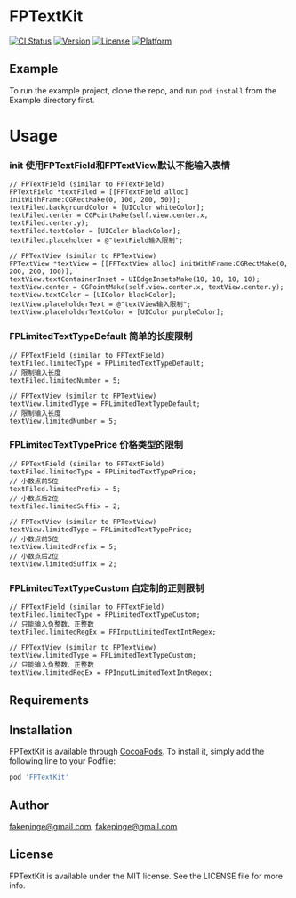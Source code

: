 # FPTextKit

[![CI Status](https://img.shields.io/travis/fakepinge@gmail.com/FPTextKit.svg?style=flat)](https://travis-ci.org/fakepinge@gmail.com/FPTextKit)
[![Version](https://img.shields.io/cocoapods/v/FPTextKit.svg?style=flat)](https://cocoapods.org/pods/FPTextKit)
[![License](https://img.shields.io/cocoapods/l/FPTextKit.svg?style=flat)](https://cocoapods.org/pods/FPTextKit)
[![Platform](https://img.shields.io/cocoapods/p/FPTextKit.svg?style=flat)](https://cocoapods.org/pods/FPTextKit)

## Example

To run the example project, clone the repo, and run `pod install` from the Example directory first.

Usage
==============

### init 使用FPTextField和FPTextView默认不能输入表情
```objc
// FPTextField (similar to FPTextField)
FPTextField *textFiled = [[FPTextField alloc] initWithFrame:CGRectMake(0, 100, 200, 50)];
textFiled.backgroundColor = [UIColor whiteColor];
textFiled.center = CGPointMake(self.view.center.x, textFiled.center.y);
textFiled.textColor = [UIColor blackColor];
textFiled.placeholder = @"textField输入限制";

// FPTextView (similar to FPTextView)
FPTextView *textView = [[FPTextView alloc] initWithFrame:CGRectMake(0, 200, 200, 100)];
textView.textContainerInset = UIEdgeInsetsMake(10, 10, 10, 10);
textView.center = CGPointMake(self.view.center.x, textView.center.y);
textView.textColor = [UIColor blackColor];
textView.placeholderText = @"textView输入限制";
textView.placeholderTextColor = [UIColor purpleColor];
```

### FPLimitedTextTypeDefault 简单的长度限制
```objc
// FPTextField (similar to FPTextField)
textFiled.limitedType = FPLimitedTextTypeDefault;
// 限制输入长度
textFiled.limitedNumber = 5;

// FPTextView (similar to FPTextView)
textView.limitedType = FPLimitedTextTypeDefault;
// 限制输入长度
textView.limitedNumber = 5;
```

### FPLimitedTextTypePrice 价格类型的限制
```objc
// FPTextField (similar to FPTextField)
textFiled.limitedType = FPLimitedTextTypePrice;
// 小数点前5位
textFiled.limitedPrefix = 5;
// 小数点后2位
textFiled.limitedSuffix = 2;

// FPTextView (similar to FPTextView)
textView.limitedType = FPLimitedTextTypePrice;
// 小数点前5位
textView.limitedPrefix = 5;
// 小数点后2位
textView.limitedSuffix = 2;
```

### FPLimitedTextTypeCustom 自定制的正则限制
```objc
// FPTextField (similar to FPTextField)
textFiled.limitedType = FPLimitedTextTypeCustom;
// 只能输入负整数、正整数
textFiled.limitedRegEx = FPInputLimitedTextIntRegex;

// FPTextView (similar to FPTextView)
textView.limitedType = FPLimitedTextTypeCustom;
// 只能输入负整数、正整数
textView.limitedRegEx = FPInputLimitedTextIntRegex;
```

## Requirements

## Installation

FPTextKit is available through [CocoaPods](https://cocoapods.org). To install
it, simply add the following line to your Podfile:

```ruby
pod 'FPTextKit'
```

## Author

fakepinge@gmail.com, fakepinge@gmail.com

## License

FPTextKit is available under the MIT license. See the LICENSE file for more info.
